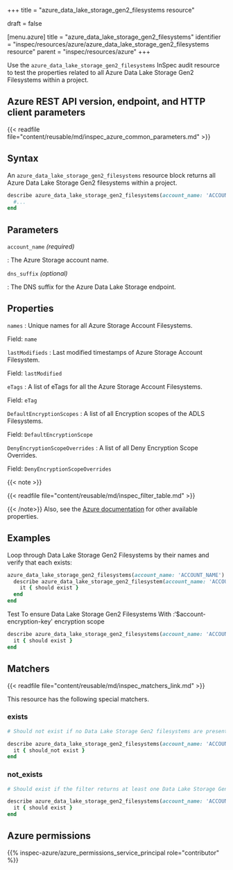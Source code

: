 +++
title = "azure_data_lake_storage_gen2_filesystems resource"

draft = false


[menu.azure]
title = "azure_data_lake_storage_gen2_filesystems"
identifier = "inspec/resources/azure/azure_data_lake_storage_gen2_filesystems resource"
parent = "inspec/resources/azure"
+++

Use the `azure_data_lake_storage_gen2_filesystems` InSpec audit resource to test the properties related to all Azure Data Lake Storage Gen2 Filesystems within a project.

## Azure REST API version, endpoint, and HTTP client parameters

{{< readfile file="content/reusable/md/inspec_azure_common_parameters.md" >}}

## Syntax

An `azure_data_lake_storage_gen2_filesystems` resource block returns all Azure Data Lake Storage Gen2 filesystems within a project.

```ruby
describe azure_data_lake_storage_gen2_filesystems(account_name: 'ACCOUNT_NAME') do
  #...
end
```

## Parameters

`account_name` _(required)_

: The Azure Storage account name.

`dns_suffix` _(optional)_

: The DNS suffix for the Azure Data Lake Storage endpoint.

## Properties

`names`
: Unique names for all Azure Storage Account Filesystems.

  Field: `name`

`lastModifieds`
: Last modified timestamps of Azure Storage Account Filesystem.

  Field: `lastModified`

`eTags`
: A list of eTags for all the Azure Storage Account Filesystems.

  Field: `eTag`

`DefaultEncryptionScopes`
: A list of all Encryption scopes of the ADLS Filesystems.

  Field: `DefaultEncryptionScope`

`DenyEncryptionScopeOverrides`
: A list of all Deny Encryption Scope Overrides.

  Field: `DenyEncryptionScopeOverrides`

{{< note >}}

{{< readfile file="content/reusable/md/inspec_filter_table.md" >}}

{{< /note>}}
Also, see the [Azure documentation](https://docs.microsoft.com/en-us/rest/api/storageservices/datalakestoragegen2/filesystem/list) for other available properties.

## Examples

Loop through Data Lake Storage Gen2 Filesystems by their names and verify that each exists:

```ruby
azure_data_lake_storage_gen2_filesystems(account_name: 'ACCOUNT_NAME').names.each do |name|
  describe azure_data_lake_storage_gen2_filesystem(account_name: 'ACCOUNT_NAME', name: name) do
    it { should exist }
  end
end
```

Test To ensure Data Lake Storage Gen2 Filesystems With :‘$account-encryption-key' encryption scope

```ruby
describe azure_data_lake_storage_gen2_filesystems(account_name: 'ACCOUNT_NAME').where(DefaultEncryptionScope: '$account-encryption-key') do
  it { should exist }
end
```

## Matchers

{{< readfile file="content/reusable/md/inspec_matchers_link.md" >}}

This resource has the following special matchers.

### exists

```ruby
# Should not exist if no Data Lake Storage Gen2 filesystems are present in the project and the resource group.

describe azure_data_lake_storage_gen2_filesystems(account_name: 'ACCOUNT_NAME') do
  it { should_not exist }
end
```

### not_exists

```ruby
# Should exist if the filter returns at least one Data Lake Storage Gen2 filesystem in the project and the resource group.

describe azure_data_lake_storage_gen2_filesystems(account_name: 'ACCOUNT_NAME') do
  it { should exist }
end
```

## Azure permissions

{{% inspec-azure/azure_permissions_service_principal role="contributor" %}}
